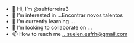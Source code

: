- 👋 Hi, I’m @suhferreira3
- 👀 I’m interested in ...Encontrar novos talentos
- 🌱 I’m currently learning ...
- 💞️ I’m looking to collaborate on ...
- 📫 How to reach me ...suelen.esfrh@gmail.com

<!---
suhferreira3/suhferreira3 is a ✨ special ✨ repository because its `README.md` (this file) appears on your GitHub profile.
You can click the Preview link to take a look at your changes.
----->
